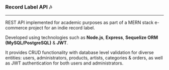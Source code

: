 ### Record Label API  🎶
---

REST API implemented for academic purposes as part of a MERN stack e-commerce project for an indie record label. 

Developed using technologies such as **Node.js**, **Express**, **Sequelize ORM (MySQL/PostgreSQL)** & **JWT**.

It provides CRUD functionality with database level validation for diverse entities: users, administrators, products, artists, categories & orders, as well as JWT authentication for both users and administrators. 
 
